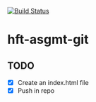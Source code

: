 [![Build Status](https://travis-ci.org/hft-stuttgart-ipr/hft-asgmt-git-DennisWeggenmann.svg?branch=master)](https://travis-ci.org/hft-stuttgart-ipr/hft-asgmt-git-DennisWeggenmann)

# hft-asgmt-git 

## TODO
- [x] Create an index.html file
- [x] Push in repo
